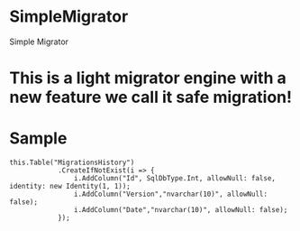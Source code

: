 # SimpleMigrator
Simple Migrator

# This is a light migrator engine with a new feature we call it safe migration!

# Sample
	this.Table("MigrationsHistory")
                .CreateIfNotExist(i => {
                    i.AddColumn("Id", SqlDbType.Int, allowNull: false, identity: new Identity(1, 1));
                    i.AddColumn("Version","nvarchar(10)", allowNull: false);
                    i.AddColumn("Date","nvarchar(10)", allowNull: false);
                });
